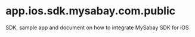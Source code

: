 # app.ios.sdk.mysabay.com.public

SDK, sample app and document on how to integrate MySabay SDK for iOS
